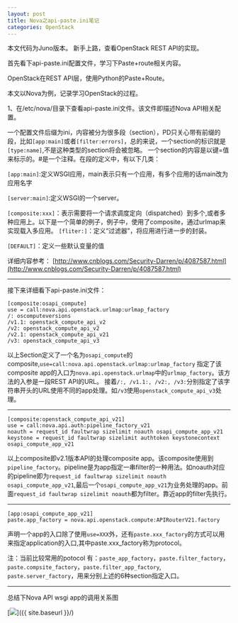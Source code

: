 ```yaml
---
layout: post
title: Nova之api-paste.ini笔记
categories: OpenStack
---
```


本文代码为Juno版本。
新手上路，查看OpenStack REST API的实现。

首先看下api-paste.ini配置文件，学习下Paste+route相关内容。


OpenStack在REST API层，使用Python的Paste+Route。

本文以Nova为例，记录学习OpenStack的过程。

1、在/etc/nova/目录下查看api-paste.ini文件。该文件即描述Nova API相关配置。

一个配置文件后缀为ini，内容被分为很多段（section），PD只关心带有前缀的段，比如`[app:main]`或者`[filter:errors]`，总的来说，一个section的标识就是`[type:name]`,不是这种类型的section将会被忽略。
一个section的内容是以键=值来标示的。#是一个注释。在段的定义中，有以下几类：

`[app:main]`:定义WSGI应用，main表示只有一个应用，有多个应用的话main改为应用名字

`[server:main]`:定义WSGI的一个server。

`[composite:xxx]`：表示需要将一个请求调度定向（dispatched）到多个,或者多种应用上。以下是一个简单的例子，例子中，使用了composite，通过urlmap来实现载入多应用。
`[fliter:]`：定义“过滤器”，将应用进行进一步的封装。

`[DEFAULT]`：定义一些默认变量的值

详细内容参考：
[http://www.cnblogs.com/Security-Darren/p/4087587.html](http://www.cnblogs.com/Security-Darren/p/4087587.html)

----------

接下来详细看下api-paste.ini文件：

    [composite:osapi_compute]
    use = call:nova.api.openstack.urlmap:urlmap_factory
    /: oscomputeversions
    /v1.1: openstack_compute_api_v2
    /v2: openstack_compute_api_v2
    /v2.1: openstack_compute_api_v21
    /v3: openstack_compute_api_v3

以上Section定义了一个名为`osapi_compute`的composite,`use=call:nova.api.openstack.urlmap:urlmap_factory`
指定了该composite app的入口为`nova.api.openstack.urlmap`中的`urlmap_factory`。该方法的入参是一段REST API的URL。
接着`/:, /v1.1:, /v2:, /v3:`分别指定了该字符串开头的URL使用不同的app处理。如`/v3`使用`openstack_compute_api_v3`处理。


----------

    [composite:openstack_compute_api_v21]
    use = call:nova.api.auth:pipeline_factory_v21
    noauth = request_id faultwrap sizelimit noauth osapi_compute_app_v21
    keystone = request_id faultwrap sizelimit authtoken keystonecontext osapi_compute_app_v21
以上composite即v2.1版本API的处理composite app。该composite使用到`pipeline_factory`。pipeline是为app指定一串filter的一种用法。如noauth对应的pipeline即为`request_id faultwrap sizelimit noauth osapi_compute_app_v21`,最后一个`osapi_compute_app_v21`为业务处理的app。前面`request_id faultwrap sizelimit noauth`都为filter。靠近app的filter先执行。

----------

    [app:osapi_compute_app_v21]
    paste.app_factory = nova.api.openstack.compute:APIRouterV21.factory
声明一个app的入口除了使用`use=XXX`外，还有`paste.xxx_factory`的方式可以用来指定application的入口,其中paste.xxx_factory称为protocol。

注：当前比较常用的potocol 有：`paste_app_factory`，`paste.filter_factory`，`paste.compsite_factory`，`paste.filter_app_factory`, `paste.server_factory`，用来分别上述的6种section指定入口。



----------
总结下Nova API wsgi app的调用关系图

[<img src="{{ site.baseurl }}/images/openstack/api-paste.ini调度.jpg"/>]({{ site.baseurl }}/)




    